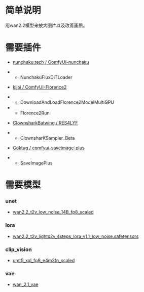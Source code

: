 # 简单说明

用wan2.2模型来放大图片以及改善画质。

# 需要插件

- [nunchaku.tech / ComfyUI-nunchaku](https://github.com/nunchaku-tech/ComfyUI-nunchaku)
- - NunchakuFluxDiTLoader

- [kijai / ComfyUI-Florence2](https://github.com/kijai/ComfyUI-Florence2)
- - DownloadAndLoadFlorence2ModelMultiGPU
- - Florence2Run

- [ClownsharkBatwing / RES4LYF](https://github.com/ClownsharkBatwing/RES4LYF)
- - ClownsharKSampler_Beta

- [Goktug / comfyui-saveimage-plus](https://github.com/Goktug/comfyui-saveimage-plus)
- - SaveImagePlus

# 需要模型

### unet
- [wan2.2_t2v_low_noise_14B_fp8_scaled](https://huggingface.co/Comfy-Org/Wan_2.2_ComfyUI_Repackaged/blob/main/split_files/diffusion_models/wan2.2_t2v_low_noise_14B_fp8_scaled.safetensors)

### lora
- [wan2.2_t2v_lightx2v_4steps_lora_v1.1_low_noise.safetensors](https://huggingface.co/Comfy-Org/Wan_2.2_ComfyUI_Repackaged/resolve/main/split_files/loras/wan2.2_t2v_lightx2v_4steps_lora_v1.1_low_noise.safetensors)

### clip_vision
- [umt5_xxl_fp8_e4m3fn_scaled](https://huggingface.co/Comfy-Org/Wan_2.1_ComfyUI_repackaged/blob/main/split_files/text_encoders/umt5_xxl_fp8_e4m3fn_scaled.safetensors)

### vae
- [wan_2.1_vae](https://huggingface.co/Comfy-Org/Wan_2.1_ComfyUI_repackaged/blob/main/split_files/vae/wan_2.1_vae.safetensors)
